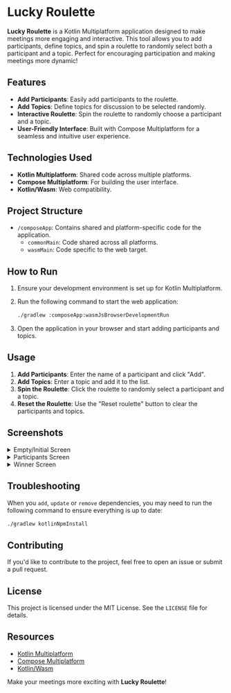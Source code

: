 # Lucky Roulette

**Lucky Roulette** is a Kotlin Multiplatform application designed to make meetings more engaging and interactive. This tool allows you to add participants, define topics, and spin a roulette to randomly select both a participant and a topic. Perfect for encouraging participation and making meetings more dynamic!

## Features

- **Add Participants**: Easily add participants to the roulette.
- **Add Topics**: Define topics for discussion to be selected randomly.
- **Interactive Roulette**: Spin the roulette to randomly choose a participant and a topic.
- **User-Friendly Interface**: Built with Compose Multiplatform for a seamless and intuitive user experience.

## Technologies Used

- **Kotlin Multiplatform**: Shared code across multiple platforms.
- **Compose Multiplatform**: For building the user interface.
- **Kotlin/Wasm**: Web compatibility.

## Project Structure

- `/composeApp`: Contains shared and platform-specific code for the application.
  - `commonMain`: Code shared across all platforms.
  - `wasmMain`: Code specific to the web target.

## How to Run

1. Ensure your development environment is set up for Kotlin Multiplatform.
2. Run the following command to start the web application:

   ```bash
   ./gradlew :composeApp:wasmJsBrowserDevelopmentRun
   ```

3. Open the application in your browser and start adding participants and topics.

## Usage

1. **Add Participants**: Enter the name of a participant and click "Add".
2. **Add Topics**: Enter a topic and add it to the list.
3. **Spin the Roulette**: Click the roulette to randomly select a participant and a topic.
4. **Reset the Roulette**: Use the "Reset roulette" button to clear the participants and topics.

## Screenshots

<details>
<summary>Empty/Initial Screen</summary>

![Empty Screen](screenshots/empty_roulette.png)
</details>

<details>
<summary>Participants Screen</summary>

![Main Screen](screenshots/filled_roulette.png)
</details>

<details>
<summary>Winner Screen</summary>

![Winner Screen](screenshots/winner_roulette.png)
</details>

## Troubleshooting

When you `add`, `update` or `remove` dependencies, you may need to run the following command to ensure everything is up to date:

```bash
./gradlew kotlinNpmInstall
```

## Contributing

If you'd like to contribute to the project, feel free to open an issue or submit a pull request.

## License

This project is licensed under the MIT License. See the `LICENSE` file for details.

## Resources

- [Kotlin Multiplatform](https://www.jetbrains.com/help/kotlin-multiplatform-dev/get-started.html)
- [Compose Multiplatform](https://github.com/JetBrains/compose-multiplatform/#compose-multiplatform)
- [Kotlin/Wasm](https://kotl.in/wasm/)

Make your meetings more exciting with **Lucky Roulette**!